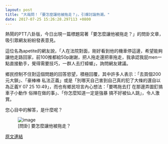 ```yaml
---
layout: post
title: "大哉問！「要怎麼讓他被拖走？」，引爆討論熱潮。"
date: 2017-07-25 15:26:28.297113 +0800
---
```


熱鬧的PTT八卦版，今日出現一篇標題寫著「要怎麼讓他被拖走？」的問卦文章，吸引眾網友紛紛發表意見。

這位名為apetite的網友說，「人在法院對面，剛好看到他的機車停這邊，希望能夠讓他走路回家，前100推都給50p謝謝，把人拖走還把車拖走，我承認我屁men一點直接動手，覺得需要技巧，一群人去打蟑螂」，詢問網友建議。

鄉民控制不住對這個問題的回答慾望，積極回覆，其中許多人表示：「去買個200元大鎖」、「豪棒棒 私法正義」或是「別哪天自己害到自己真的犯了大條的還自以為正義Y         07 25 10:49」，而也有鄉民坦言內心想法：「要嗎拖去打  在那邊弄圖釘搞車子小動作  俗辣在做的事」、「你怎麼知道一定是強暴 搞不好被仙人跳」，令人激賞。

您心目中的解答，是什麼呢？

<figure>
<img src="http://i.imgur.com/G9xUHWa.jpg" alt="image">
<figcaption>
[問卦] 要怎麼讓他被拖走？
</figcaption>
</figure>

<a href = "https://www.ptt.cc/bbs/Gossiping/M.1500950688.A.B1D.html">原文連結</a>

